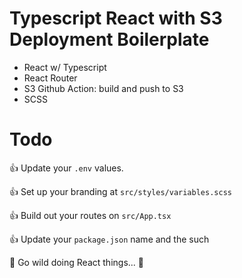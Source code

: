 
# Typescript React with S3 Deployment Boilerplate

- React w/ Typescript
- React Router
- S3 Github Action: build and push to S3
- SCSS

# Todo

👍 Update your `.env` values.

👍 Set up your branding at `src/styles/variables.scss`

👍 Build out your routes on `src/App.tsx`

👍 Update your `package.json` name and the such

🍻 Go wild doing React things... 🍻
